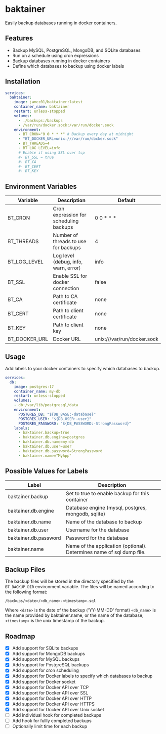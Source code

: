 # baktainer
Easily backup databases running in docker containers.
## Features
- Backup MySQL, PostgreSQL, MongoDB, and SQLite databases
- Run on a schedule using cron expressions
- Backup databases running in docker containers
- Define which databases to backup using docker labels
## Installation
```yaml
services:
  baktainer:
    image: jamez01/baktainer:latest
    container_name: baktainer
    restart: unless-stopped
    volumes:
      - ./backups:/backups
      - /var/run/docker.sock:/var/run/docker.sock
    environment:
      - BT_CRON="0 0 * * *" # Backup every day at midnight
      - "BT_DOCKER_URL=unix:///var/run/docker.sock" 
      - BT_THREADS=4
      - BT_LOG_LEVEL=info
      # Enable if using SSL over tcp
      #- BT_SSL = true
      #- BT_CA
      #- BT_CERT
      #- BT_KEY    
```

## Environment Variables
| Variable | Description | Default |
| -------- | ----------- | ------- |
| BT_CRON | Cron expression for scheduling backups | 0 0 * * * |
| BT_THREADS | Number of threads to use for backups | 4 |
| BT_LOG_LEVEL | Log level (debug, info, warn, error) | info |
| BT_SSL | Enable SSL for docker connection | false |
| BT_CA | Path to CA certificate | none |
| BT_CERT | Path to client certificate | none |
| BT_KEY | Path to client key | none |
| BT_DOCKER_URL | Docker URL | unix:///var/run/docker.sock |

## Usage
Add labels to your docker containers to specify which databases to backup. 
```yaml
services:
  db:
    image: postgres:17
    container_name: my-db
    restart: unless-stopped
    volumes:
    - db:/var/lib/postgresql/data
    environment:
      POSTGRES_DB: "${DB_BASE:-database}"
      POSTGRES_USER: "${DB_USER:-user}"
      POSTGRES_PASSWORD: "${DB_PASSWORD:-StrongPassword}"
    labels:
      - baktainer.backup=true
      - baktainer.db.engine=postgres
      - baktainer.db.name=my-db
      - baktainer.db.user=user
      - baktainer.db.password=StrongPassword
      - baktainer.name="MyApp"
```

## Possible Values for Labels
| Label | Description |
| ----- | ----------- |
| baktainer.backup | Set to true to enable backup for this container |
| baktainer.db.engine | Database engine (mysql, postgres, mongodb, sqlite) |
| baktainer.db.name | Name of the database to backup |
| baktainer.db.user | Username for the database |
| baktainer.db.password | Password for the database |
| baktainer.name | Name of the application (optional). Determines name of sql dump file. |

## Backup Files
The backup files will be stored in the directory specified by the `BT_BACKUP_DIR` environment variable. The files will be named according to the following format:
```
/backups/<date>/<db_name>-<timestamp>.sql
```
Where `<date>` is the date of the backup ('YY-MM-DD' format) `<db_name>` is the name provided by baktainer.name, or the name of the database, `<timestamp>` is the unix timestamp of the backup.

## Roadmap
- [x] Add support for SQLite backups
- [x] Add support for MongoDB backups
- [x] Add support for MySQL backups
- [x] Add support for PostgreSQL backups
- [x] Add support for cron scheduling
- [x] Add support for Docker labels to specify which databases to backup
- [x] Add support for Docker socket
- [x] Add support for Docker API over TCP
- [x] Add support for Docker API over SSL
- [x] Add support for Docker API over HTTP
- [x] Add support for Docker API over HTTPS
- [x] Add support for Docker API over Unix socket
- [ ] Add individual hook for completed backups
- [ ] Add hook for fullly completed backups
- [ ] Optionally limit time for each backup